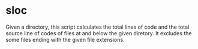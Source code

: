 # sloc
Given a directory, this script calculates the total lines of code and the total source line of codes of files at and below the given diretory. It excludes the some files ending with the given file extensions.
